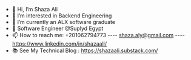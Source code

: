 - 👋 Hi, I’m Shaza Ali 
- 👀 I’m interested in Backend Engineering 
- 🌱 I’m currently an ALX software graduate
- 💞️ Software Engineer @Suplyd Egypt
- 📫 How to reach me: +201062794773 ----  shaza.aly@gmail.com  ----    https://www.linkedin.com/in/shazaali/
- 📚 See My Technical Blog : https://shazaali.substack.com/

